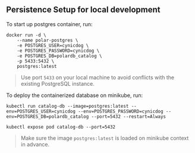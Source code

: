 ## Persistence Setup for local development 

To start up postgres container, run:
```
docker run -d \
    --name polar-postgres \
    -e POSTGRES_USER=cynicdog \
    -e POSTGRES_PASSWORD=cynicdog \
    -e POSTGRES_DB=polardb_catalog \
    -p 5433:5432 \
    postgres:latest
```
> Use port `5433` on your local machine to avoid conflicts with the existing PostgreSQL instance.

To deploy the containerized database on minikube, run:
```
kubectl run catalog-db --image=postgres:latest --env=POSTGRES_USER=cynicdog --env=POSTGRES_PASSWORD=cynicdog --env=POSTGRES_DB=polardb_catalog --port=5432 --restart=Always

kubectl expose pod catalog-db --port=5432
```
> Make sure the image `postgres:latest` is loaded on minikube context in advance. 
